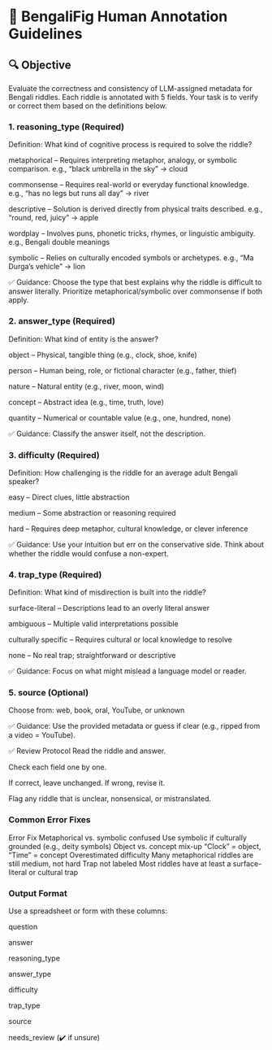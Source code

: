 # 🧠 BengaliFig Human Annotation Guidelines
## 🔍 Objective

Evaluate the correctness and consistency of LLM-assigned metadata for Bengali riddles. Each riddle is annotated with 5 fields. Your task is to verify or correct them based on the definitions below.

### 1. reasoning_type (Required)

Definition: What kind of cognitive process is required to solve the riddle?

metaphorical – Requires interpreting metaphor, analogy, or symbolic comparison.
e.g., “black umbrella in the sky” → cloud

commonsense – Requires real-world or everyday functional knowledge.
e.g., “has no legs but runs all day” → river

descriptive – Solution is derived directly from physical traits described.
e.g., “round, red, juicy” → apple

wordplay – Involves puns, phonetic tricks, rhymes, or linguistic ambiguity.
e.g., Bengali double meanings

symbolic – Relies on culturally encoded symbols or archetypes.
e.g., “Ma Durga’s vehicle” → lion

✅ Guidance: Choose the type that best explains why the riddle is difficult to answer literally. Prioritize metaphorical/symbolic over commonsense if both apply.

### 2. answer_type (Required)

Definition: What kind of entity is the answer?

object – Physical, tangible thing (e.g., clock, shoe, knife)

person – Human being, role, or fictional character (e.g., father, thief)

nature – Natural entity (e.g., river, moon, wind)

concept – Abstract idea (e.g., time, truth, love)

quantity – Numerical or countable value (e.g., one, hundred, none)

✅ Guidance: Classify the answer itself, not the description.

### 3. difficulty (Required)

Definition: How challenging is the riddle for an average adult Bengali speaker?

easy – Direct clues, little abstraction

medium – Some abstraction or reasoning required

hard – Requires deep metaphor, cultural knowledge, or clever inference

✅ Guidance: Use your intuition but err on the conservative side. Think about whether the riddle would confuse a non-expert.

### 4. trap_type (Required)

Definition: What kind of misdirection is built into the riddle?

surface-literal – Descriptions lead to an overly literal answer

ambiguous – Multiple valid interpretations possible

culturally specific – Requires cultural or local knowledge to resolve

none – No real trap; straightforward or descriptive

✅ Guidance: Focus on what might mislead a language model or reader.

### 5. source (Optional)

Choose from: web, book, oral, YouTube, or unknown

✅ Guidance: Use the provided metadata or guess if clear (e.g., ripped from a video = YouTube).

✅ Review Protocol
Read the riddle and answer.

Check each field one by one.

If correct, leave unchanged. If wrong, revise it.

Flag any riddle that is unclear, nonsensical, or mistranslated.

### Common Error Fixes

Error Fix
Metaphorical vs. symbolic confused Use symbolic if culturally grounded (e.g., deity symbols)
Object vs. concept mix-up “Clock” = object, “Time” = concept
Overestimated difficulty Many metaphorical riddles are still medium, not hard
Trap not labeled Most riddles have at least a surface-literal or cultural trap

### Output Format

Use a spreadsheet or form with these columns:

question

answer

reasoning_type

answer_type

difficulty

trap_type

source

needs_review (✔️ if unsure)
